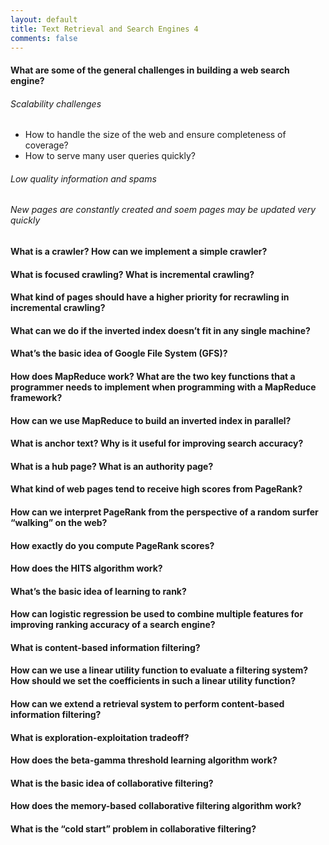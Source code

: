 ```yaml
---
layout: default
title: Text Retrieval and Search Engines 4
comments: false
---
```


#### What are some of the general challenges in building a web search engine?
  
###### Scalability challenges
  
   * How to handle the size of the web and ensure completeness of coverage?
   * How to serve many user queries quickly?

###### Low quality information and spams
###### New pages are constantly created and soem pages may be updated very quickly

#### What is a crawler? How can we implement a simple crawler?


#### What is focused crawling? What is incremental crawling?

#### What kind of pages should have a higher priority for recrawling in incremental crawling?
#### What can we do if the inverted index doesn’t fit in any single machine?
#### What’s the basic idea of Google File System (GFS)?
#### How does MapReduce work? What are the two key functions that a programmer needs to implement when programming with a MapReduce framework?
#### How can we use MapReduce to build an inverted index in parallel?
#### What is anchor text? Why is it useful for improving search accuracy?
#### What is a hub page? What is an authority page?
#### What kind of web pages tend to receive high scores from PageRank?
#### How can we interpret PageRank from the perspective of a random surfer “walking” on the web?
#### How exactly do you compute PageRank scores?
#### How does the HITS algorithm work?
#### What’s the basic idea of learning to rank?
#### How can logistic regression be used to combine multiple features for improving ranking accuracy of a search engine?
#### What is content-based information filtering?
#### How can we use a linear utility function to evaluate a filtering system? How should we set the coefficients in such a linear utility function?
#### How can we extend a retrieval system to perform content-based information filtering?
#### What is exploration-exploitation tradeoff?
#### How does the beta-gamma threshold learning algorithm work?
#### What is the basic idea of collaborative filtering?
#### How does the memory-based collaborative filtering algorithm work?
#### What is the “cold start” problem in collaborative filtering?
